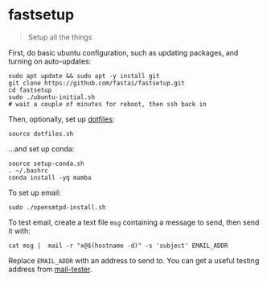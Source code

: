 # fastsetup
> Setup all the things

First, do basic ubuntu configuration, such as updating packages, and turning on auto-updates:

```
sudo apt update && sudo apt -y install git
git clone https://github.com/fastai/fastsetup.git
cd fastsetup
sudo ./ubuntu-initial.sh
# wait a couple of minutes for reboot, then ssh back in
```

Then, optionally, set up [dotfiles](https://github.com/fastai/dotfiles):

    source dotfiles.sh

...and set up conda:

    source setup-conda.sh
    . ~/.bashrc
    conda install -yq mamba

To set up email:

    sudo ./opensmtpd-install.sh

To test email, create a text file `msg` containing a message to send, then send it with:

    cat msg |  mail -r "x@$(hostname -d)" -s 'subject' EMAIL_ADDR

Replace `EMAIL_ADDR` with an address to send to. You can get a useful testing address from [mail-tester](https://www.mail-tester.com/).
